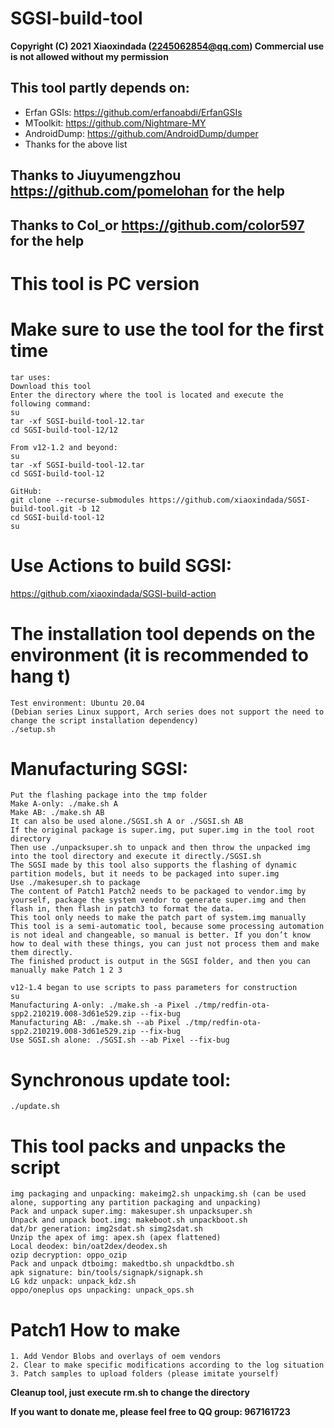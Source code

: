# SGSI-build-tool
**Copyright (C) 2021 Xiaoxindada (2245062854@qq.com)
Commercial use is not allowed without my permission**
 
## This tool partly depends on:
* Erfan GSIs: https://github.com/erfanoabdi/ErfanGSIs
* MToolkit: https://github.com/Nightmare-MY
* AndroidDump: https://github.com/AndroidDump/dumper
* Thanks for the above list

## Thanks to Jiuyumengzhou https://github.com/pomelohan for the help
## Thanks to Col_or https://github.com/color597 for the help

# This tool is PC version

# Make sure to use the tool for the first time
```
tar uses:
Download this tool
Enter the directory where the tool is located and execute the following command:
su
tar -xf SGSI-build-tool-12.tar
cd SGSI-build-tool-12/12

From v12-1.2 and beyond:
su
tar -xf SGSI-build-tool-12.tar
cd SGSI-build-tool-12
```

```
GitHub:
git clone --recurse-submodules https://github.com/xiaoxindada/SGSI-build-tool.git -b 12
cd SGSI-build-tool-12
su
```

# Use Actions to build SGSI:
https://github.com/xiaoxindada/SGSI-build-action


# The installation tool depends on the environment (it is recommended to hang t)
```
Test environment: Ubuntu 20.04
(Debian series Linux support, Arch series does not support the need to change the script installation dependency)
./setup.sh
```

# Manufacturing SGSI:
```
Put the flashing package into the tmp folder
Make A-only: ./make.sh A
Make AB: ./make.sh AB
It can also be used alone./SGSI.sh A or ./SGSI.sh AB
If the original package is super.img, put super.img in the tool root directory
Then use ./unpacksuper.sh to unpack and then throw the unpacked img into the tool directory and execute it directly./SGSI.sh
The SGSI made by this tool also supports the flashing of dynamic partition models, but it needs to be packaged into super.img
Use ./makesuper.sh to package
The content of Patch1 Patch2 needs to be packaged to vendor.img by yourself, package the system vendor to generate super.img and then flash in, then flash in patch3 to format the data.
This tool only needs to make the patch part of system.img manually
This tool is a semi-automatic tool, because some processing automation is not ideal and changeable, so manual is better. If you don’t know how to deal with these things, you can just not process them and make them directly.
The finished product is output in the SGSI folder, and then you can manually make Patch 1 2 3

v12-1.4 began to use scripts to pass parameters for construction
su
Manufacturing A-only: ./make.sh -a Pixel ./tmp/redfin-ota-spp2.210219.008-3d61e529.zip --fix-bug
Manufacturing AB: ./make.sh --ab Pixel ./tmp/redfin-ota-spp2.210219.008-3d61e529.zip --fix-bug
Use SGSI.sh alone: ​​./SGSI.sh --ab Pixel --fix-bug
```

# Synchronous update tool:
```
./update.sh
```

# This tool packs and unpacks the script
```
img packaging and unpacking: makeimg2.sh unpackimg.sh (can be used alone, supporting any partition packaging and unpacking)
Pack and unpack super.img: makesuper.sh unpacksuper.sh
Unpack and unpack boot.img: makeboot.sh unpackboot.sh
dat/br generation: img2sdat.sh simg2sdat.sh
Unzip the apex of img: apex.sh (apex flattened)
Local deodex: bin/oat2dex/deodex.sh
ozip decryption: oppo_ozip
Pack and unpack dtboimg: makedtbo.sh unpackdtbo.sh
apk signature: bin/tools/signapk/signapk.sh
LG kdz unpack: unpack_kdz.sh
oppo/oneplus ops unpacking: unpack_ops.sh
```

# Patch1 How to make
```
1. Add Vendor Blobs and overlays of oem vendors
2. Clear to make specific modifications according to the log situation
3. Patch samples to upload folders (please imitate yourself)
```

**Cleanup tool, just execute rm.sh to change the directory**

**If you want to donate me, please feel free to QQ group: 967161723**
